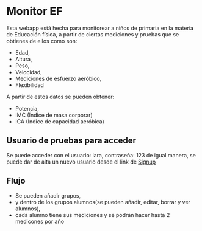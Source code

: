 # Monitor EF

Esta webapp está hecha para monitorear a niños de primaria en la materia de Educación física, a partir de ciertas mediciones y pruebas que se obtienes de ellos como son:

- Edad,
- Altura,
- Peso,
- Velocidad,
- Mediciones de esfuerzo aeróbico,
- Flexibilidad

A partir de estos datos se pueden obtener:

- Potencia,
- IMC (Índice de masa corporar)
- ICA (Índice de capacidad aeróbica)


## Usuario de pruebas para acceder

Se puede acceder con el
usuario: lara, 
contraseña: 123
de igual manera, se puede dar de alta un nuevo usuario desde el link de [Signup](https://confident-murdock-342154.netlify.com/signup)

## Flujo

- Se pueden añadir grupos,
- y dentro de los grupos alumnos(se pueden añadir, editar, borrar y ver alumnos),
- cada alumno tiene sus mediciones y se podrán hacer hasta 2 medicones por año

